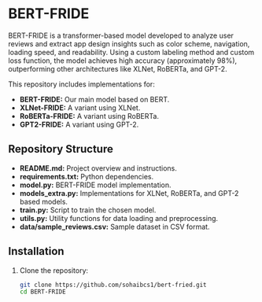 # BERT-FRIDE

BERT-FRIDE is a transformer-based model developed to analyze user reviews and extract app design insights such as color scheme, navigation, loading speed, and readability. Using a custom labeling method and custom loss function, the model achieves high accuracy (approximately 98%), outperforming other architectures like XLNet, RoBERTa, and GPT-2.

This repository includes implementations for:
- **BERT-FRIDE:** Our main model based on BERT.
- **XLNet-FRIDE:** A variant using XLNet.
- **RoBERTa-FRIDE:** A variant using RoBERTa.
- **GPT2-FRIDE:** A variant using GPT-2.

## Repository Structure

- **README.md:** Project overview and instructions.
- **requirements.txt:** Python dependencies.
- **model.py:** BERT-FRIDE model implementation.
- **models_extra.py:** Implementations for XLNet, RoBERTa, and GPT-2 based models.
- **train.py:** Script to train the chosen model.
- **utils.py:** Utility functions for data loading and preprocessing.
- **data/sample_reviews.csv:** Sample dataset in CSV format.

## Installation

1. Clone the repository:

   ```bash
   git clone https://github.com/sohaibcs1/bert-fried.git
   cd BERT-FRIDE
